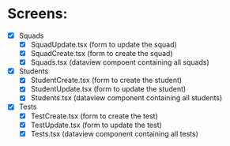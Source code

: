 # Screens: 

- [x] Squads
  - [x] SquadUpdate.tsx (form to update the squad)
  - [x] SquadCreate.tsx (form to create the squad)
  - [x] Squads.tsx (dataview compoent containing all squads)
- [x] Students
  - [x] StudentCreate.tsx (form to create the student)
  - [x] StudentUpdate.tsx (form to update the student)
  - [x] Students.tsx (dataview component containing all students)
- [x] Tests
  - [x] TestCreate.tsx (form to create the test)
  - [x] TestUpdate.tsx (form to update the test)
  - [x] Tests.tsx (dataview component containing all tests)